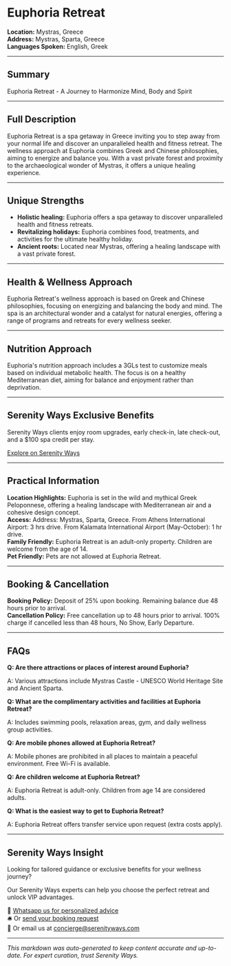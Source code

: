 # Euphoria Retreat

**Location:** Mystras, Greece  
**Address:** Mystras, Sparta, Greece  
**Languages Spoken:** English, Greek

---

## Summary

Euphoria Retreat - A Journey to Harmonize Mind, Body and Spirit

---

## Full Description

Euphoria Retreat is a spa getaway in Greece inviting you to step away from your normal life and discover an unparalleled health and fitness retreat. The wellness approach at Euphoria combines Greek and Chinese philosophies, aiming to energize and balance you. With a vast private forest and proximity to the archaeological wonder of Mystras, it offers a unique healing experience.

---

## Unique Strengths

- **Holistic healing:** Euphoria offers a spa getaway to discover unparalleled health and fitness retreats.
- **Revitalizing holidays:** Euphoria combines food, treatments, and activities for the ultimate healthy holiday.
- **Ancient roots:** Located near Mystras, offering a healing landscape with a vast private forest.

---

## Health & Wellness Approach

Euphoria Retreat's wellness approach is based on Greek and Chinese philosophies, focusing on energizing and balancing the body and mind. The spa is an architectural wonder and a catalyst for natural energies, offering a range of programs and retreats for every wellness seeker.

---

## Nutrition Approach

Euphoria's nutrition approach includes a 3GLs test to customize meals based on individual metabolic health. The focus is on a healthy Mediterranean diet, aiming for balance and enjoyment rather than deprivation.

---

## Serenity Ways Exclusive Benefits

Serenity Ways clients enjoy room upgrades, early check-in, late check-out, and a $100 spa credit per stay.

[Explore on Serenity Ways](https://serenityways.com/collections/euphoria-retreat)

---

## Practical Information

**Location Highlights:** Euphoria is set in the wild and mythical Greek Peloponnese, offering a healing landscape with Mediterranean air and a cohesive design concept.  
**Access:** Address: Mystras, Sparta, Greece. From Athens International Airport: 3 hrs drive. From Kalamata International Airport (May-October): 1 hr drive.  
**Family Friendly:** Euphoria Retreat is an adult-only property. Children are welcome from the age of 14.  
**Pet Friendly:** Pets are not allowed at Euphoria Retreat.

---

## Booking & Cancellation

**Booking Policy:** Deposit of 25% upon booking. Remaining balance due 48 hours prior to arrival.  
**Cancellation Policy:** Free cancellation up to 48 hours prior to arrival. 100% charge if cancelled less than 48 hours, No Show, Early Departure.

---

## FAQs

**Q: Are there attractions or places of interest around Euphoria?**

A: Various attractions include Mystras Castle - UNESCO World Heritage Site and Ancient Sparta.

**Q: What are the complimentary activities and facilities at Euphoria Retreat?**

A: Includes swimming pools, relaxation areas, gym, and daily wellness group activities.

**Q: Are mobile phones allowed at Euphoria Retreat?**

A: Mobile phones are prohibited in all places to maintain a peaceful environment. Free Wi-Fi is available.

**Q: Are children welcome at Euphoria Retreat?**

A: Euphoria Retreat is adult-only. Children from age 14 are considered adults.

**Q: What is the easiest way to get to Euphoria Retreat?**

A: Euphoria Retreat offers transfer service upon request (extra costs apply).


---

## Serenity Ways Insight

Looking for tailored guidance or exclusive benefits for your wellness journey?

Our Serenity Ways experts can help you choose the perfect retreat and unlock VIP advantages.

💬 [Whatsapp us for personalized advice](https://wa.me/33786553455)  
🛎️ Or [send your booking request](https://serenityways.com/pages/contact)  
📧 Or email us at [concierge@serenityways.com](mailto:concierge@serenityways.com)

---

*This markdown was auto-generated to keep content accurate and up-to-date. For expert curation, trust Serenity Ways.*
